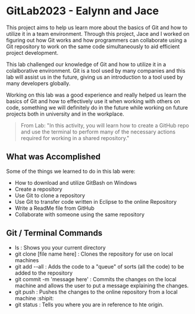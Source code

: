 # GitLab2023 - Ealynn and Jace
This project aims to help us learn more about the basics of Git and how to utilize it in a team environment. Through this project, Jace and I worked on figuring out how Git works and how programmers can collaborate using a Git repository to work on the same code simultaneously to aid efficient project development. 

This lab challenged our knowledge of Git and how to utilize it in a colalborative environment. Git is a tool used by many companies and this lab will assist us in the future, giving us an introduction to a tool used by many developers globally. 

Working on this lab was a good experience and really helped us learn the basics of Git and how to effectively use it when working with others on code, something we will definitely do in the future while working on future projects both in university and in the workplace. 

> From Lab: "In this activity, you will learn how to create a GitHub repo and use the terminal to perform many of the necessary actions required for working in a shared repository."

## What was Accomplished
Some of the things we learned to do in this lab were: 
* How to download and utilize GitBash on Windows
* Create a repository
* Use Git to clone a repository
* Use Git to transfer code written in Eclipse to the online Repository 
* Write a ReadMe file from GitHub
* Collaborate with someone using the same repository

## Git / Terminal Commands
* ls : Shows you your current directory
* git clone [file name here] : Clones the repository for use on local machines
* git add --all : Adds the code to a "queue" of sorts (all the code) to be added to the repository
* git commit -m 'message here' : Commits the changes on the local machine and allows the user to put a message explaining the changes. 
* git push : Pushes the changes to the online repository from a local machine :shipit:
* git status : Tells you where you are in reference to hte origin. 
